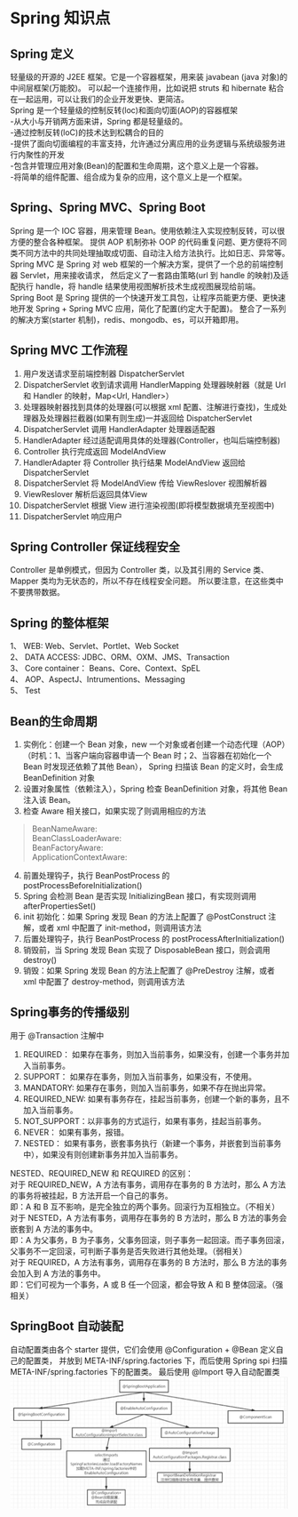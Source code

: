 # Spring 知识点

## Spring 定义
轻量级的开源的 J2EE 框架。它是一个容器框架，用来装 javabean (java 对象)的中间层框架(万能胶)。
可以起一个连接作用，比如说把 struts 和 hibernate 粘合在一起运用，可以让我们的企业开发更快、更简洁。  
Spring 是一个轻量级的控制反转(loc)和面向切面(AOP)的容器框架  
-从大小与开销两方面来讲，Spring 都是轻量级的。  
-通过控制反转(loC)的技术达到松耦合的目的  
-提供了面向切面编程的丰富支持，允许通过分离应用的业务逻辑与系统级服务进行内聚性的开发  
-包含并管理应用对象(Bean)的配置和生命周期，这个意义上是一个容器。  
-将简单的组件配置、组合成为复杂的应用，这个意义上是一个框架。

## Spring、Spring MVC、Spring Boot
Spring 是一个 IOC 容器，用来管理 Bean。使用依赖注入实现控制反转，可以很方便的整合各种框架。
提供 AOP 机制弥补 OOP 的代码重复问题、更方便将不同类不同方法中的共同处理抽取成切面、自动注入给方法执行。比如日志、异常等。  
Spring MVC 是 Spring 对 web 框架的一个解决方案，提供了一个总的前端控制器 Servlet，用来接收请求，
然后定义了一套路由策略(url 到 handle 的映射)及适配执行 handle，将 handle 结果使用视图解析技术生成视图展现给前端。  
Spring Boot 是 Spring 提供的一个快速开发工具包，让程序员能更方便、更快速地开发 Spring + Spring MVC 应用，简化了配置(约定大于配置)。
整合了一系列的解决方案(starter 机制)，redis、mongodb、es，可以开箱即用。

## Spring MVC 工作流程
1. 用户发送请求至前端控制器 DispatcherServlet
2. DispatcherServlet 收到请求调用 HandlerMapping 处理器映射器（就是 Url 和 Handler 的映射，Map<Url, Handler>）
3. 处理器映射器找到具体的处理器(可以根据 xml 配置、注解进行查找)，生成处理器及处理器拦截器(如果有则生成)一并返回给 DispatcherServlet
4. DispatcherServlet 调用 HandlerAdapter 处理器适配器
5. HandlerAdapter 经过适配调用具体的处理器(Controller，也叫后端控制器)
6. Controller 执行完成返回 ModelAndView
7. HandlerAdapter 将 Controller 执行结果 ModelAndView 返回给 DispatcherServlet
8. DispatcherServlet 将 ModelAndView 传给 ViewReslover 视图解析器
9. ViewReslover 解析后返回具体View
10. DispatcherServlet 根据 View 进行渲染视图(即将模型数据填充至视图中)
11. DispatcherServlet 响应用户

## Spring Controller 保证线程安全
Controller 是单例模式，但因为 Controller 类，以及其引用的 Service 类、Mapper 类均为无状态的，所以不存在线程安全问题。
所以要注意，在这些类中不要携带数据。

## Spring 的整体框架
1、 WEB:  Web、Servlet、Portlet、Web Socket  
2、 DATA ACCESS: JDBC、ORM、OXM、JMS、Transaction  
3、 Core container： Beans、Core、Context、SpEL  
4、 AOP、AspectJ、Intrumentions、Messaging  
5、 Test

## Bean的生命周期
1. 实例化：创建一个 Bean 对象，new 一个对象或者创建一个动态代理（AOP）
（时机：1、当客户端向容器申请一个 Bean 时；2、当容器在初始化一个 Bean 时发现还依赖了其他 Bean），
Spring 扫描该 Bean 的定义时，会生成 BeanDefinition 对象
2. 设置对象属性（依赖注入），Spring 检查 BeanDefinition 对象，将其他 Bean 注入该 Bean。
3. 检查 Aware 相关接口，如果实现了则调用相应的方法
 >  BeanNameAware:   
 >  BeanClassLoaderAware:   
 >  BeanFactoryAware:  
 >  ApplicationContextAware: 
4. 前置处理钩子，执行 BeanPostProcess 的 postProcessBeforeInitialization()
5. Spring 会检测 Bean 是否实现 InitializingBean 接口，有实现则调用 afterPropertiesSet()
6. init 初始化：如果 Spring 发现 Bean 的方法上配置了 @PostConstruct 注解，或者 xml 中配置了 init-method，则调用该方法
7. 后置处理钩子，执行 BeanPostProcess 的 postProcessAfterInitialization()
8. 销毁前，当 Spring 发现 Bean 实现了 DisposableBean 接口，则会调用 destroy()
9. 销毁：如果 Spring 发现 Bean 的方法上配置了 @PreDestroy 注解，或者 xml 中配置了 destroy-method，则调用该方法

## Spring事务的传播级别
用于 @Transaction 注解中
1. REQUIRED： 如果存在事务，则加入当前事务，如果没有，创建一个事务并加入当前事务。 
2. SUPPORT： 如果存在事务，则加入当前事务，如果没有，不使用。 
3. MANDATORY: 如果存在事务，则加入当前事务，如果不存在抛出异常。 
4. REQUIRED_NEW: 如果有事务存在，挂起当前事务，创建一个新的事务，且不加入当前事务。
5. NOT_SUPPORT：以非事务的方式运行，如果有事务，挂起当前事务。 
6. NEVER： 如果有事务，报错。
7. NESTED： 如果有事务，嵌套事务执行（新建一个事务，并嵌套到当前事务中），如果没有则创建新事务并加入当前事务。 

NESTED、REQUIRED_NEW 和 REQUIRED 的区别：  
对于 REQUIRED_NEW，A 方法有事务，调用存在事务的 B 方法时，那么 A 方法的事务将被挂起，B 方法开启一个自己的事务。  
即：A 和 B 互不影响，是完全独立的两个事务。回滚行为互相独立。（不相关）  
对于 NESTED，A 方法有事务，调用存在事务的 B 方法时，那么 B 方法的事务会嵌套到 A 方法的事务中。  
即：A 为父事务，B 为子事务，父事务回滚，则子事务一起回滚。而子事务回滚，父事务不一定回滚，可判断子事务是否失败进行其他处理。（弱相关）  
对于 REQUIRED，A 方法有事务，调用存在事务的 B 方法时，那么 B 方法的事务会加入到 A 方法的事务中。  
即：它们可视为一个事务，A 或 B 任一个回滚，都会导致 A 和 B 整体回滚。（强相关）  

## SpringBoot 自动装配
自动配置类由各个 starter 提供，它们会使用 @Configuration + @Bean 定义自己的配置类，
并放到 META-INF/spring.factories 下，而后使用 Spring spi 扫描 META-INF/spring.factories 下的配置类。
最后使用 @Import 导入自动配置类
![SpringBoot自动装配.png](../图片素材/Spring/SpringBoot自动装配.png)

